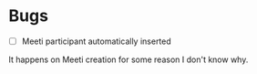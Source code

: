 # Bugs

- [ ] Meeti participant automatically inserted

It happens on Meeti creation for some reason I don't know why.
